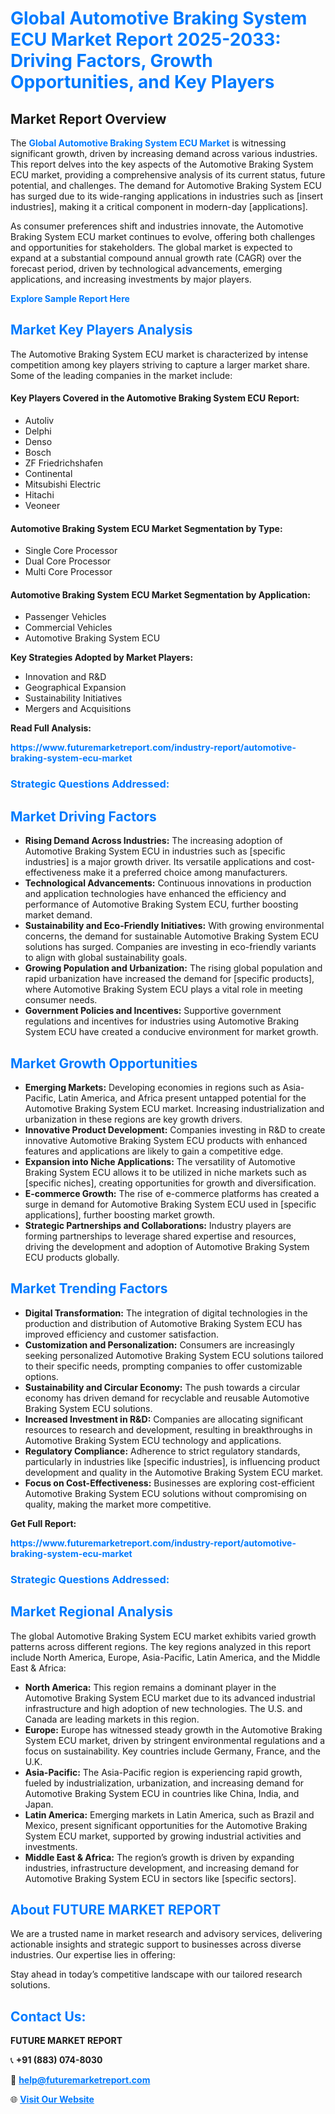 <h1 style="color: #007BFF;">Global Automotive Braking System ECU Market Report 2025-2033: Driving Factors, Growth Opportunities, and Key Players</h1>

<section id="overview">
<h2>Market Report Overview</h2>
<p>The <a href="https://www.futuremarketreport.com/industry-report/automotive-braking-system-ecu-market" style="color: #007BFF; text-decoration: none;"><strong>Global Automotive Braking System ECU Market</strong></a> is witnessing significant growth, driven by increasing demand across various industries. This report delves into the key aspects of the Automotive Braking System ECU market, providing a comprehensive analysis of its current status, future potential, and challenges. The demand for Automotive Braking System ECU has surged due to its wide-ranging applications in industries such as [insert industries], making it a critical component in modern-day [applications].</p>
<p>As consumer preferences shift and industries innovate, the Automotive Braking System ECU market continues to evolve, offering both challenges and opportunities for stakeholders. The global market is expected to expand at a substantial compound annual growth rate (CAGR) over the forecast period, driven by technological advancements, emerging applications, and increasing investments by major players.</p>
</section>

<section id="overview">
<p><a href="https://www.futuremarketreport.com/request-sample/reportId=126662" style="color: #007BFF; text-decoration: none;"><strong>Explore Sample Report Here</strong></a></p>
</section>

<section id="key-players">
<h2 style="color: #007BFF;">Market Key Players Analysis</h2>
<p>The Automotive Braking System ECU market is characterized by intense competition among key players striving to capture a larger market share. Some of the leading companies in the market include:</p>
<h4>Key Players Covered in the Automotive Braking System ECU Report:</h4>
<ul><li>Autoliv</li><li>Delphi</li><li>Denso</li><li>Bosch</li><li>ZF Friedrichshafen</li><li>Continental</li><li>Mitsubishi Electric</li><li>Hitachi</li><li>Veoneer</li></ul>
<h4>Automotive Braking System ECU Market Segmentation by Type:</h4>
<ul><li>Single Core Processor</li><li>Dual Core Processor</li><li>Multi Core Processor</li></ul>

<h4>Automotive Braking System ECU Market Segmentation by Application:</h4>
<ul><li>Passenger Vehicles</li><li>Commercial Vehicles</li><li>Automotive Braking System ECU</li></ul>
<p><strong>Key Strategies Adopted by Market Players:</strong></p>
<ul>
<li>Innovation and R&D</li>
<li>Geographical Expansion</li>
<li>Sustainability Initiatives</li>
<li>Mergers and Acquisitions</li>
</ul>
</section>

<section>
<p><strong>Read Full Analysis: </strong></p><a href="https://www.futuremarketreport.com/industry-report/automotive-braking-system-ecu-market" style="color: #007BFF; text-decoration: none;"><strong>https://www.futuremarketreport.com/industry-report/automotive-braking-system-ecu-market</strong></a>
<h3 style="color: #007BFF;">Strategic Questions Addressed:</h3>
</section>

<section id="driving-factors">
<h2 style="color: #007BFF;">Market Driving Factors</h2>
<ul>
<li><strong>Rising Demand Across Industries:</strong> The increasing adoption of Automotive Braking System ECU in industries such as [specific industries] is a major growth driver. Its versatile applications and cost-effectiveness make it a preferred choice among manufacturers.</li>
<li><strong>Technological Advancements:</strong> Continuous innovations in production and application technologies have enhanced the efficiency and performance of Automotive Braking System ECU, further boosting market demand.</li>
<li><strong>Sustainability and Eco-Friendly Initiatives:</strong> With growing environmental concerns, the demand for sustainable Automotive Braking System ECU solutions has surged. Companies are investing in eco-friendly variants to align with global sustainability goals.</li>
<li><strong>Growing Population and Urbanization:</strong> The rising global population and rapid urbanization have increased the demand for [specific products], where Automotive Braking System ECU plays a vital role in meeting consumer needs.</li>
<li><strong>Government Policies and Incentives:</strong> Supportive government regulations and incentives for industries using Automotive Braking System ECU have created a conducive environment for market growth.</li>
</ul>
</section>

<section id="growth-opportunities">
<h2 style="color: #007BFF;">Market Growth Opportunities</h2>
<ul>
<li><strong>Emerging Markets:</strong> Developing economies in regions such as Asia-Pacific, Latin America, and Africa present untapped potential for the Automotive Braking System ECU market. Increasing industrialization and urbanization in these regions are key growth drivers.</li>
<li><strong>Innovative Product Development:</strong> Companies investing in R&D to create innovative Automotive Braking System ECU products with enhanced features and applications are likely to gain a competitive edge.</li>
<li><strong>Expansion into Niche Applications:</strong> The versatility of Automotive Braking System ECU allows it to be utilized in niche markets such as [specific niches], creating opportunities for growth and diversification.</li>
<li><strong>E-commerce Growth:</strong> The rise of e-commerce platforms has created a surge in demand for Automotive Braking System ECU used in [specific applications], further boosting market growth.</li>
<li><strong>Strategic Partnerships and Collaborations:</strong> Industry players are forming partnerships to leverage shared expertise and resources, driving the development and adoption of Automotive Braking System ECU products globally.</li>
</ul>
</section>

<section id="trending-factors">
<h2 style="color: #007BFF;">Market Trending Factors</h2>
<ul>
<li><strong>Digital Transformation:</strong> The integration of digital technologies in the production and distribution of Automotive Braking System ECU has improved efficiency and customer satisfaction.</li>
<li><strong>Customization and Personalization:</strong> Consumers are increasingly seeking personalized Automotive Braking System ECU solutions tailored to their specific needs, prompting companies to offer customizable options.</li>
<li><strong>Sustainability and Circular Economy:</strong> The push towards a circular economy has driven demand for recyclable and reusable Automotive Braking System ECU solutions.</li>
<li><strong>Increased Investment in R&D:</strong> Companies are allocating significant resources to research and development, resulting in breakthroughs in Automotive Braking System ECU technology and applications.</li>
<li><strong>Regulatory Compliance:</strong> Adherence to strict regulatory standards, particularly in industries like [specific industries], is influencing product development and quality in the Automotive Braking System ECU market.</li>
<li><strong>Focus on Cost-Effectiveness:</strong> Businesses are exploring cost-efficient Automotive Braking System ECU solutions without compromising on quality, making the market more competitive.</li>
</ul>
</section>

<section>
<p><strong>Get Full Report: </strong></p><a href="https://www.futuremarketreport.com/industry-report/automotive-braking-system-ecu-market" style="color: #007BFF; text-decoration: none;"><strong>https://www.futuremarketreport.com/industry-report/automotive-braking-system-ecu-market</strong></a>
<h3 style="color: #007BFF;">Strategic Questions Addressed:</h3>
</section>


<section id="regional-analysis">
<h2 style="color: #007BFF;">Market Regional Analysis</h2>
<p>The global Automotive Braking System ECU market exhibits varied growth patterns across different regions. The key regions analyzed in this report include North America, Europe, Asia-Pacific, Latin America, and the Middle East & Africa:</p>
<ul>
<li><strong>North America:</strong> This region remains a dominant player in the Automotive Braking System ECU market due to its advanced industrial infrastructure and high adoption of new technologies. The U.S. and Canada are leading markets in this region.</li>
<li><strong>Europe:</strong> Europe has witnessed steady growth in the Automotive Braking System ECU market, driven by stringent environmental regulations and a focus on sustainability. Key countries include Germany, France, and the U.K.</li>
<li><strong>Asia-Pacific:</strong> The Asia-Pacific region is experiencing rapid growth, fueled by industrialization, urbanization, and increasing demand for Automotive Braking System ECU in countries like China, India, and Japan.</li>
<li><strong>Latin America:</strong> Emerging markets in Latin America, such as Brazil and Mexico, present significant opportunities for the Automotive Braking System ECU market, supported by growing industrial activities and investments.</li>
<li><strong>Middle East & Africa:</strong> The region’s growth is driven by expanding industries, infrastructure development, and increasing demand for Automotive Braking System ECU in sectors like [specific sectors].</li>
</ul>
</section>

<footer>
<h2 style="color: #007BFF;">About FUTURE MARKET REPORT</h2>
<p>We are a trusted name in market research and advisory services, delivering actionable insights and strategic support to businesses across diverse industries. Our expertise lies in offering:</p>

<p>Stay ahead in today’s competitive landscape with our tailored research solutions.</p>

<h2 style="color: #007BFF;">Contact Us:</h2>
<p><strong>FUTURE MARKET REPORT</strong></p>
<p>📞 <strong>+91 (883) 074-8030</strong></p>
<p>📧 <strong><a href="mailto:help@futuremarketreport.com" style="color: #007BFF;">help@futuremarketreport.com</a></strong></p>
<p>🌐 <strong><a href="https://www.futuremarketreport.com/" style="color: #007BFF;">Visit Our Website</a></strong></p>
</footer>